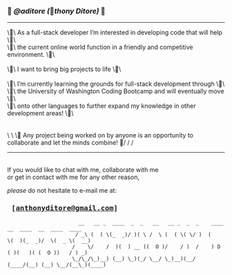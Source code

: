 ### 🐜 *@aditore (*🐜*thony Ditore)* 🐜
---
\🐜\ As a full-stack developer I’m interested in developing code that will help \🐜\ </br>
\🐜\ the current online world function in a friendly and competitive environment. \🐜\ </br>
</br>
\🐜\ I want to bring big projects to life \🐜\ </br>
</br>
\🐜\ I’m currently learning the grounds for full-stack development through \🐜\ </br>
\🐜\ the University of Washington Coding Bootcamp and will eventually move \🐜\ </br>
\🐜\ onto other languages to further expand my knowledge in other development areas! \🐜\ </br>
</br>
</br>
\ \ \🧠 Any project being worked on by anyone is an opportunity to collaborate and let the minds combine! 🧠/ / / </br>
____

</br>
If you would like to chat with me, collaborate with me</br>
or get in contact with me for any other reason,</br>

*please* do not hesitate to e-mail me at:

### <pre>                                 [anthonyditore@gmail.com]</pre>
                           __   __ _  ____  _  _   __   __ _  _  _    ____  __  ____  __  ____  ____ 
                          / _\ (  ( \(_  _)/ )( \ /  \ (  ( \( \/ )  (    \(  )(_  _)/  \(  _ \(  __)
                         /    \/    /  )(  ) __ ((  O )/    / )  /    ) D ( )(   )( (  O ))   / ) _) 
                         \_/\_/\_)__) (__) \_)(_/ \__/ \_)__)(__/    (____/(__) (__) \__/(__\_)(____) 
     


<!---
aditore/aditore is a ✨ special ✨ repository because its `README.md` (this file) appears on your GitHub profile.
You can click the Preview link to take a look at your changes.
--->
